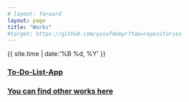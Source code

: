 ```yaml
---
# layout: forward
layout: page
title: "Works"
#target: https://github.com/yusufdemyr?tab=repositories
---
```


{{ site.time | date:'%B %d, %Y' }} 
### [To-Do-List-App](https://yusufdemyr.github.io/to-do-list-app/)
### [You can find other works here](https://github.com/yusufdemyr?tab=repositories)